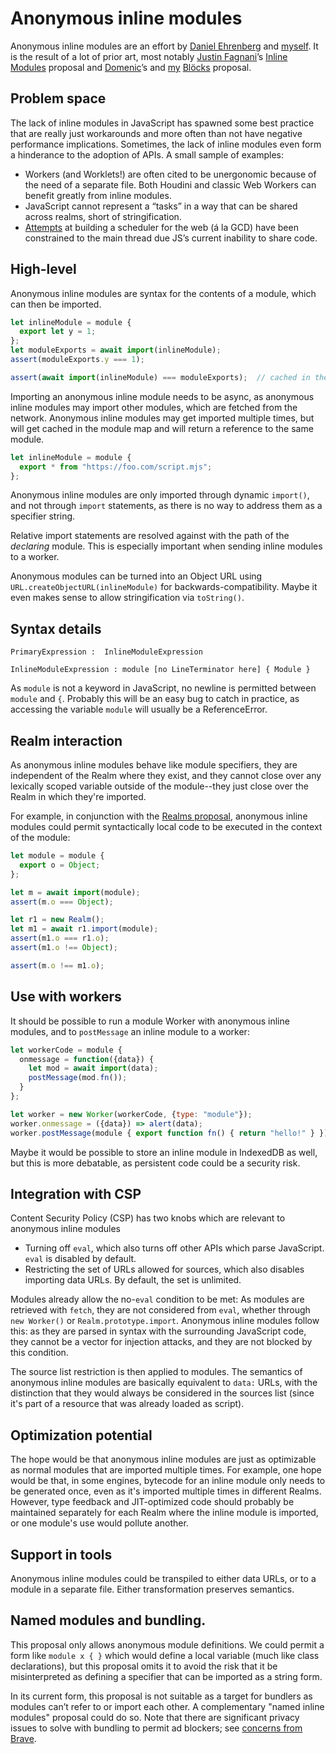 # Anonymous inline modules

Anonymous inline modules are an effort by [Daniel Ehrenberg] and [myself][surma]. It is the result of a lot of prior art, most notably [Justin Fagnani]’s [Inline Modules] proposal and [Domenic][domenic denicola]’s and [my][surma] [Blöcks] proposal.

## Problem space

The lack of inline modules in JavaScript has spawned some best practice that are really just workarounds and more often than not have negative performance implications. Sometimes, the lack of inline modules even form a hinderance to the adoption of APIs. A small sample of examples:

- Workers (and Worklets!) are often cited to be unergonomic because of the need of a separate file. Both Houdini and classic Web Workers can benefit greatly from inline modules.
- JavaScript cannot represent a “tasks” in a way that can be shared across realms, short of stringification.
- [Attempts][scheduler api] at building a scheduler for the web (á la GCD) have been constrained to the main thread due JS’s current inability to share code.

## High-level

Anonymous inline modules are syntax for the contents of a module, which can then be imported.

```js
let inlineModule = module {
  export let y = 1;
};
let moduleExports = await import(inlineModule);
assert(moduleExports.y === 1);

assert(await import(inlineModule) === moduleExports);  // cached in the module map
```

Importing an anonymous inline module needs to be async, as anonymous inline modules may import other modules, which are fetched from the network. Anonymous inline modules may get imported multiple times, but will get cached in the module map and will return a reference to the same module.

```js
let inlineModule = module {
  export * from "https://foo.com/script.mjs";
};
```

Anonymous inline modules are only imported through dynamic `import()`, and not through `import` statements, as there is no way to address them as a specifier string.

Relative import statements are resolved against with the path of the _declaring_ module. This is especially important when sending inline modules to a worker.

Anonymous modules can be turned into an Object URL using `URL.createObjectURL(inlineModule)` for backwards-compatibility. Maybe it even makes sense to allow stringification via `toString()`.

## Syntax details

```
PrimaryExpression :  InlineModuleExpression

InlineModuleExpression : module [no LineTerminator here] { Module }
```

As `module` is not a keyword in JavaScript, no newline is permitted between `module` and `{`. Probably this will be an easy bug to catch in practice, as accessing the variable `module` will usually be a ReferenceError.

## Realm interaction

As anonymous inline modules behave like module specifiers, they are independent of the Realm where they exist, and they cannot close over any lexically scoped variable outside of the module--they just close over the Realm in which they're imported.

For example, in conjunction with the [Realms proposal](https://github.com/tc39/proposal-realms), anonymous inline modules could permit syntactically local code to be executed in the context of the module:

```js
let module = module {
  export o = Object;
};

let m = await import(module);
assert(m.o === Object);

let r1 = new Realm();
let m1 = await r1.import(module);
assert(m1.o === r1.o);
assert(m1.o !== Object);

assert(m.o !== m1.o);
```

## Use with workers

It should be possible to run a module Worker with anonymous inline modules, and to `postMessage` an inline module to a worker:

```js
let workerCode = module {
  onmessage = function({data}) {
    let mod = await import(data);
    postMessage(mod.fn());
  }
};

let worker = new Worker(workerCode, {type: "module"});
worker.onmessage = ({data}) => alert(data);
worker.postMessage(module { export function fn() { return "hello!" } });
```

Maybe it would be possible to store an inline module in IndexedDB as well, but this is more debatable, as persistent code could be a security risk.

## Integration with CSP

Content Security Policy (CSP) has two knobs which are relevant to anonymous inline modules

- Turning off `eval`, which also turns off other APIs which parse JavaScript. `eval` is disabled by default.
- Restricting the set of URLs allowed for sources, which also disables importing data URLs. By default, the set is unlimited.

Modules already allow the no-`eval` condition to be met: As modules are retrieved with `fetch`, they are not considered from `eval`, whether through `new Worker()` or `Realm.prototype.import`. Anonymous inline modules follow this: as they are parsed in syntax with the surrounding JavaScript code, they cannot be a vector for injection attacks, and they are not blocked by this condition.

The source list restriction is then applied to modules. The semantics of anonymous inline modules are basically equivalent to `data:` URLs, with the distinction that they would always be considered in the sources list (since it's part of a resource that was already loaded as script).

## Optimization potential

The hope would be that anonymous inline modules are just as optimizable as normal modules that are imported multiple times. For example, one hope would be that, in some engines, bytecode for an inline module only needs to be generated once, even as it's imported multiple times in different Realms. However, type feedback and JIT-optimized code should probably be maintained separately for each Realm where the inline module is imported, or one module's use would pollute another.

## Support in tools

Anonymous inline modules could be transpiled to either data URLs, or to a module in a separate file. Either transformation preserves semantics.

## Named modules and bundling.

This proposal only allows anonymous module definitions. We could permit a form like `module x { }` which would define a local variable (much like class declarations), but this proposal omits it to avoid the risk that it be misinterpreted as defining a specifier that can be imported as a string form.

In its current form, this proposal is not suitable as a target for bundlers as modules can’t refer to or import each other. A complementary "named inline modules" proposal could do so. Note that there are significant privacy issues to solve with bundling to permit ad blockers; see [concerns from Brave](https://brave.com/webbundles-harmful-to-content-blocking-security-tools-and-the-open-web/).

[justin fagnani]: https://twitter.com/justinfagnani
[daniel ehrenberg]: https://twitter.com/littledan
[inline modules]: https://gist.github.com/justinfagnani/d26ba99aec5ffc02264907512c082622
[domenic denicola]: https://twitter.com/domenic
[surma]: https://twitter.com/dassurma
[shu]: https://twitter.com/_shu
[scheduler api]: https://github.com/WICG/main-thread-scheduling/
[blöcks]: https://github.com/domenic/proposal-blocks/tree/44668b647c48b116a8643d04e4e80735a3c5b78d
